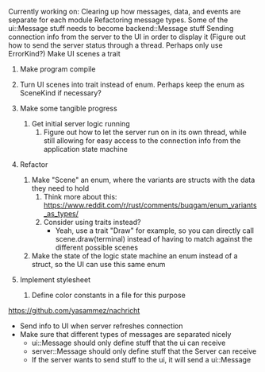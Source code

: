 Currently working on:
Clearing up how messages, data, and events are separate for each module
Refactoring message types. Some of the ui::Message stuff needs to become backend::Message stuff
Sending connection info from the server to the UI in order to display it (Figure out how to send the server status through a thread. Perhaps only use ErrorKind?)
Make UI scenes a trait


1. Make program compile
2. Turn UI scenes into trait instead of enum. Perhaps keep the enum as SceneKind if necessary? 
3. Make some tangible progress
   1. Get initial server logic running
      1. Figure out how to let the server run on in its own thread, while still allowing for easy access to the connection info from the application state machine
   
4. Refactor
   1. Make "Scene" an enum, where the variants are structs with the data they need to hold 
      1. Think more about this: https://www.reddit.com/r/rust/comments/buqgam/enum_variants_as_types/
      2. Consider using traits instead?
         - Yeah, use a trait "Draw" for example, so you can directly call scene.draw(terminal) instead of having to match against the different possible scenes
   2. Make the state of the logic state machine an enum instead of a struct, so the UI can use this same enum 

5. Implement stylesheet
   1. Define color constants in a file for this purpose

https://github.com/yasammez/nachricht 


- Send info to UI when server refreshes connection
- Make sure that different types of messages are separated nicely
  - ui::Message should only define stuff that the ui can receive
  - server::Message should only define stuff that the Server can receive
  - If the server wants to send stuff to the ui, it will send a ui::Message